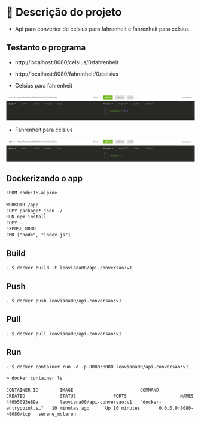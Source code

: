 # 🌱 Descrição do projeto 
- Api para converter de celsius para fahrenheit e fahrenheit para celsius

## Testanto o programa

- http://localhost:8080/celsius/0/fahrenheit
- http://localhost:8080/fahrenheit/0/celsius

- Celsius para fahrenheit

![](images/celsius.png)

- Fahrenheit para celsius

![](images/fahrenheit.png)

## Dockerizando o app

```
FROM node:15-alpine

WORKDIR /app
COPY package*.json ./
RUN npm install
COPY . .
EXPOSE 8080
CMD ["node", "index.js"]
```
## Build

    - $ docker build -t leoviana00/api-conversao:v1 .

## Push

    - $ docker push leoviana00/api-conversao:v1

## Pull

    - $ docker pull leoviana00/api-conversao:v1

## Run

    - $ docker container run -d -p 8080:8080 leoviana00/api-conversao:v1
```   
➜ docker container ls

CONTAINER ID        IMAGE                         COMMAND                  CREATED             STATUS              PORTS                    NAMES
4f0b5093e89a        leoviana00/api-conversao:v1   "docker-entrypoint.s…"   10 minutes ago      Up 10 minutes       0.0.0.0:8080->8080/tcp   serene_mclaren
```